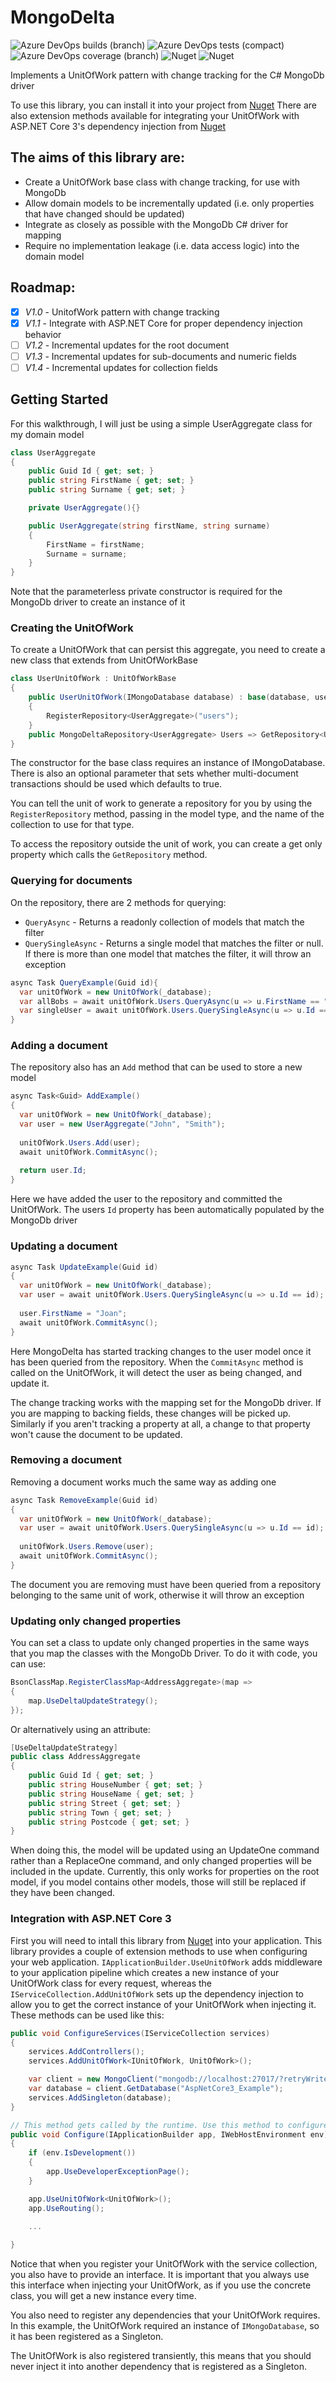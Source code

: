 # MongoDelta

![Azure DevOps builds (branch)](https://img.shields.io/azure-devops/build/adrianbradfield/df1cab1e-21bf-4a8e-a335-29d7a5b730ab/8/master?style=for-the-badge) ![Azure DevOps tests (compact)](https://img.shields.io/azure-devops/tests/adrianbradfield/df1cab1e-21bf-4a8e-a335-29d7a5b730ab/8/master?compact_message&style=for-the-badge) ![Azure DevOps coverage (branch)](https://img.shields.io/azure-devops/coverage/adrianbradfield/df1cab1e-21bf-4a8e-a335-29d7a5b730ab/8/master?style=for-the-badge) ![Nuget](https://img.shields.io/nuget/v/MongoDelta?style=for-the-badge) ![Nuget](https://img.shields.io/nuget/dt/MongoDelta?style=for-the-badge)

Implements a UnitOfWork pattern with change tracking for the C# MongoDb driver

To use this library, you can install it into your project from [Nuget](https://www.nuget.org/packages/MongoDelta/)
There are also extension methods available for integrating your UnitOfWork with ASP.NET Core 3's dependency injection from [Nuget](https://www.nuget.org/packages/MongoDelta.AspNetCore3/)

## The aims of this library are:
- Create a UnitOfWork base class with change tracking, for use with MongoDb
- Allow domain models to be incrementally updated (i.e. only properties that have changed should be updated)
- Integrate as closely as possible with the MongoDb C# driver for mapping
- Require no implementation leakage (i.e. data access logic) into the domain model

## Roadmap:
- [x] *V1.0* - UnitofWork pattern with change tracking
- [x] *V1.1* - Integrate with ASP.NET Core for proper dependency injection behavior
- [ ] *V1.2* - Incremental updates for the root document
- [ ] *V1.3* - Incremental updates for sub-documents and numeric fields
- [ ] *V1.4* - Incremental updates for collection fields

## Getting Started
For this walkthrough, I will just be using a simple UserAggregate class for my domain model

```cs
class UserAggregate
{
    public Guid Id { get; set; }
    public string FirstName { get; set; }
    public string Surname { get; set; }

    private UserAggregate(){}

    public UserAggregate(string firstName, string surname)
    {
        FirstName = firstName;
        Surname = surname;
    }
}
```

Note that the parameterless private constructor is required for the MongoDb driver to create an instance of it

### Creating the UnitOfWork
To create a UnitOfWork that can persist this aggregate, you need to create a new class that extends from UnitOfWorkBase
```cs
class UserUnitOfWork : UnitOfWorkBase
{
    public UserUnitOfWork(IMongoDatabase database) : base(database, useTransactions: false)
    {
        RegisterRepository<UserAggregate>("users");
    }
    public MongoDeltaRepository<UserAggregate> Users => GetRepository<UserAggregate>();
}
```
The constructor for the base class requires an instance of IMongoDatabase. There is also an optional parameter that sets whether multi-document transactions should be used which defaults to true.

You can tell the unit of work to generate a repository for you by using the `RegisterRepository` method, passing in the model type, and the name of the collection to use for that type.

To access the repository outside the unit of work, you can create a get only property which calls the `GetRepository` method.

### Querying for documents
On the repository, there are 2 methods for querying:
- `QueryAsync` - Returns a readonly collection of models that match the filter
- `QuerySingleAsync` - Returns a single model that matches the filter or null. If there is more than one model that matches the filter, it will throw an exception

```cs
async Task QueryExample(Guid id){
  var unitOfWork = new UnitOfWork(_database);
  var allBobs = await unitOfWork.Users.QueryAsync(u => u.FirstName == "Bob");
  var singleUser = await unitOfWork.Users.QuerySingleAsync(u => u.Id == id);
}
```

### Adding a document
The repository also has an `Add` method that can be used to store a new model
```cs
async Task<Guid> AddExample()
{
  var unitOfWork = new UnitOfWork(_database);
  var user = new UserAggregate("John", "Smith");
  
  unitOfWork.Users.Add(user);
  await unitOfWork.CommitAsync();
  
  return user.Id;
}
```
Here we have added the user to the repository and committed the UnitOfWork. The users `Id` property has been automatically populated by the MongoDb driver

### Updating a document
```cs
async Task UpdateExample(Guid id)
{
  var unitOfWork = new UnitOfWork(_database);
  var user = await unitOfWork.Users.QuerySingleAsync(u => u.Id == id);
  
  user.FirstName = "Joan";
  await unitOfWork.CommitAsync();
}
```
Here MongoDelta has started tracking changes to the user model once it has been queried from the repository. When the `CommitAsync` method is called on the UnitOfWork, it will detect the user as being changed, and update it.

The change tracking works with the mapping set for the MongoDb driver. If you are mapping to backing fields, these changes will be picked up. Similarly if you aren't tracking a property at all, a change to that property won't cause the document to be updated.

### Removing a document
Removing a document works much the same way as adding one
```cs
async Task RemoveExample(Guid id)
{
  var unitOfWork = new UnitOfWork(_database);
  var user = await unitOfWork.Users.QuerySingleAsync(u => u.Id == id);
  
  unitOfWork.Users.Remove(user);
  await unitOfWork.CommitAsync();
}
```
The document you are removing must have been queried from a repository belonging to the same unit of work, otherwise it will throw an exception

### Updating only changed properties
You can set a class to update only changed properties in the same ways that you map the classes with the MongoDb Driver. To do it with code, you can use:
```cs
BsonClassMap.RegisterClassMap<AddressAggregate>(map =>
{
	map.UseDeltaUpdateStrategy();
});
```

Or alternatively using an attribute:
```cs
[UseDeltaUpdateStrategy]
public class AddressAggregate
{
	public Guid Id { get; set; }
	public string HouseNumber { get; set; }
	public string HouseName { get; set; }
	public string Street { get; set; }
	public string Town { get; set; }
	public string Postcode { get; set; }
}
```

When doing this, the model will be updated using an UpdateOne command rather than a ReplaceOne command, and only changed properties will be included in the update.
Currently, this only works for properties on the root model, if you model contains other models, those will still be replaced if they have been changed.

### Integration with ASP.NET Core 3
First you will need to intall this library from [Nuget](https://www.nuget.org/packages/MongoDelta.AspNetCore3/) into your application. This library provides a couple of extension methods to use when configuring your web application. `IApplicationBuilder.UseUnitOfWork` adds middleware to your application pipeline which creates a new instance of your UnitOfWork class for every request, whereas the `IServiceCollection.AddUnitOfWork` sets up the dependency injection to allow you to get the correct instance of your UnitOfWork when injecting it. These methods can be used like this:

```cs
public void ConfigureServices(IServiceCollection services)
{
    services.AddControllers();
    services.AddUnitOfWork<IUnitOfWork, UnitOfWork>();

    var client = new MongoClient("mongodb://localhost:27017/?retryWrites=false");
    var database = client.GetDatabase("AspNetCore3_Example");
    services.AddSingleton(database);
}

// This method gets called by the runtime. Use this method to configure the HTTP request pipeline.
public void Configure(IApplicationBuilder app, IWebHostEnvironment env)
{
    if (env.IsDevelopment())
    {
        app.UseDeveloperExceptionPage();
    }

    app.UseUnitOfWork<UnitOfWork>();
    app.UseRouting();

    ...
    
}
```

Notice that when you register your UnitOfWork with the service collection, you also have to provide an interface. It is important that you always use this interface when injecting your UnitOfWork, as if you use the concrete class, you will get a new instance every time.

You also need to register any dependencies that your UnitOfWork requires. In this example, the UnitOfWork required an instance of `IMongoDatabase`, so it has been registered as a Singleton.

The UnitOfWork is also registered transiently, this means that you should never inject it into another dependency that is registered as a Singleton.
